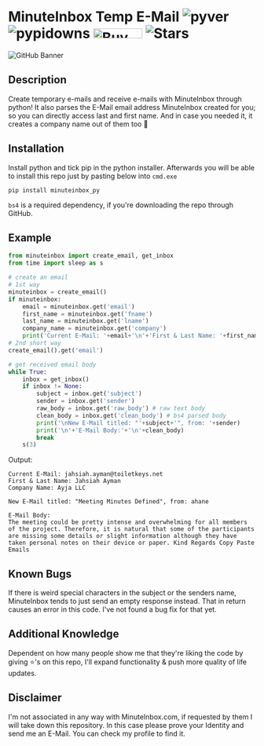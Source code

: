 # MinuteInbox Temp E-Mail ![pyver](https://img.shields.io/pypi/pyversions/minuteinbox_py?style=flat-square) ![pypidowns](https://img.shields.io/pypi/dm/minuteinbox_py?style=flat-square) <a href="https://www.buymeacoffee.com/Avnsx" target="_blank"><img src="https://cdn.buymeacoffee.com/buttons/default-orange.png" alt="Buy Me A Coffee" height="20" width="100"></a> ![Stars](https://img.shields.io/github/stars/Avnsx/MinuteInbox-Temporary-E-Mail?style=flat-square&label=⭐%20Stars&color=ffc83d)
![GitHub Banner](https://repository-images.githubusercontent.com/380415345/e7d19f80-d64e-11eb-9c43-8a4af65c2a7a)
## Description
Create temporary e-mails and receive e-mails with MinuteInbox through python! It also parses the E-Mail email address MinuteInbox created for you; so you can directly access last and first name. And in case you needed it, it creates a company name out of them too 🎉

## Installation
Install python and tick pip in the python installer. Afterwards you will be able to install this repo just by pasting below into ``cmd.exe``
```
pip install minuteinbox_py
```
``bs4`` is a required dependency, if you're downloading the repo through GitHub.
## Example
```python
from minuteinbox import create_email, get_inbox
from time import sleep as s

# create an email
# 1st way
minuteinbox = create_email()
if minuteinbox:
	email = minuteinbox.get('email')
	first_name = minuteinbox.get('fname')
	last_name = minuteinbox.get('lname')
	company_name = minuteinbox.get('company')
	print('Current E-Mail: '+email+'\n'+'First & Last Name: '+first_name+' '+last_name+'\n'+'Company Name: '+company_name)
# 2nd short way
create_email().get('email')

# get received email body
while True:
	inbox = get_inbox()
	if inbox != None:
		subject = inbox.get('subject')
		sender = inbox.get('sender')
		raw_body = inbox.get('raw_body') # raw text body
		clean_body = inbox.get('clean_body') # bs4 parsed body
		print('\nNew E-Mail titled: "'+subject+'", from: '+sender)
		print('\n'+'E-Mail Body:'+'\n'+clean_body)
		break
	s(3)
  ```
Output:
```
Current E-Mail: jahsiah.ayman@toiletkeys.net
First & Last Name: Jahsiah Ayman
Company Name: Ayja LLC

New E-Mail titled: "Meeting Minutes Defined", from: ahane 

E-Mail Body:
The meeting could be pretty intense and overwhelming for all members of the project. Therefore, it is natural that some of the participants are missing some details or slight information although they have taken personal notes on their device or paper. Kind Regards Copy Paste Emails
```
## Known Bugs
If there is weird special characters in the subject or the senders name, MinuteInbox tends to just send an empty response instead. That in return causes an error in this code. I've not found a bug fix for that yet. 
## Additional Knowledge
Dependent on how many people show me that they're liking the code by giving ⭐'s on this repo, I'll expand functionality & push more quality of life updates.
## Disclaimer
I'm not associated in any way with MinuteInbox.com, if requested by them I will take down this repository. In this case please prove your Identity and send me an E-Mail. You can check my profile to find it.
